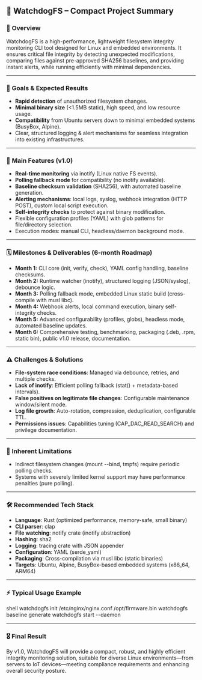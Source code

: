 ## 📌 **WatchdogFS – Compact Project Summary**

### 🚩 **Overview**

WatchdogFS is a high-performance, lightweight filesystem integrity monitoring CLI tool designed for Linux and embedded environments. It ensures critical file integrity by detecting unexpected modifications, comparing files against pre-approved SHA256 baselines, and providing instant alerts, while running efficiently with minimal dependencies.

---

### 🎯 **Goals & Expected Results**

* **Rapid detection** of unauthorized filesystem changes.
* **Minimal binary size** (<1.5MB static), high speed, and low resource usage.
* **Compatibility** from Ubuntu servers down to minimal embedded systems (BusyBox, Alpine).
* Clear, structured logging & alert mechanisms for seamless integration into existing infrastructures.

---

### 🔑 **Main Features (v1.0)**

* **Real-time monitoring** via inotify (Linux native FS events).
* **Polling fallback mode** for compatibility (no inotify available).
* **Baseline checksum validation** (SHA256), with automated baseline generation.
* **Alerting mechanisms**: local logs, syslog, webhook integration (HTTP POST), custom local script execution.
* **Self-integrity checks** to protect against binary modification.
* Flexible configuration profiles (YAML) with glob patterns for file/directory selection.
* Execution modes: manual CLI, headless/daemon background mode.

---

### 🗓 **Milestones & Deliverables (6-month Roadmap)**

* **Month 1:** CLI core (init, verify, check), YAML config handling, baseline checksums.
* **Month 2:** Runtime watcher (inotify), structured logging (JSON/syslog), debounce logic.
* **Month 3:** Polling fallback mode, embedded Linux static build (cross-compile with musl libc).
* **Month 4:** Webhook alerts, local command execution, binary self-integrity checks.
* **Month 5:** Advanced configurability (profiles, globs), headless mode, automated baseline updates.
* **Month 6:** Comprehensive testing, benchmarking, packaging (.deb, .rpm, static bin), public v1.0 release, documentation.

---

### ⚠️ **Challenges & Solutions**

* **File-system race conditions**: Managed via debounce, retries, and multiple checks.
* **Lack of inotify**: Efficient polling fallback (stat() + metadata-based intervals).
* **False positives on legitimate file changes**: Configurable maintenance window/silent mode.
* **Log file growth**: Auto-rotation, compression, deduplication, configurable TTL.
* **Permissions issues**: Capabilities tuning (CAP_DAC_READ_SEARCH) and privilege documentation.

---

### 🚧 **Inherent Limitations**

* Indirect filesystem changes (mount --bind, tmpfs) require periodic polling checks.
* Systems with severely limited kernel support may have performance penalties (pure polling).

---

### 🛠️ **Recommended Tech Stack**

* **Language**: Rust (optimized performance, memory-safe, small binary)
* **CLI parser**: clap
* **File watching**: notify crate (inotify abstraction)
* **Hashing**: sha2
* **Logging**: tracing crate with JSON appender
* **Configuration**: YAML (serde_yaml)
* **Packaging**: Cross-compilation via musl libc (static binaries)
* **Targets**: Ubuntu, Alpine, BusyBox-based embedded systems (x86\_64, ARM64)

---

### ⚡️ **Typical Usage Example**

shell
watchdogfs init /etc/nginx/nginx.conf /opt/firmware.bin
watchdogfs baseline generate
watchdogfs start --daemon


---

### 🎖️ **Final Result**

By v1.0, WatchdogFS will provide a compact, robust, and highly efficient integrity monitoring solution, suitable for diverse Linux environments—from servers to IoT devices—meeting compliance requirements and enhancing overall security posture.
